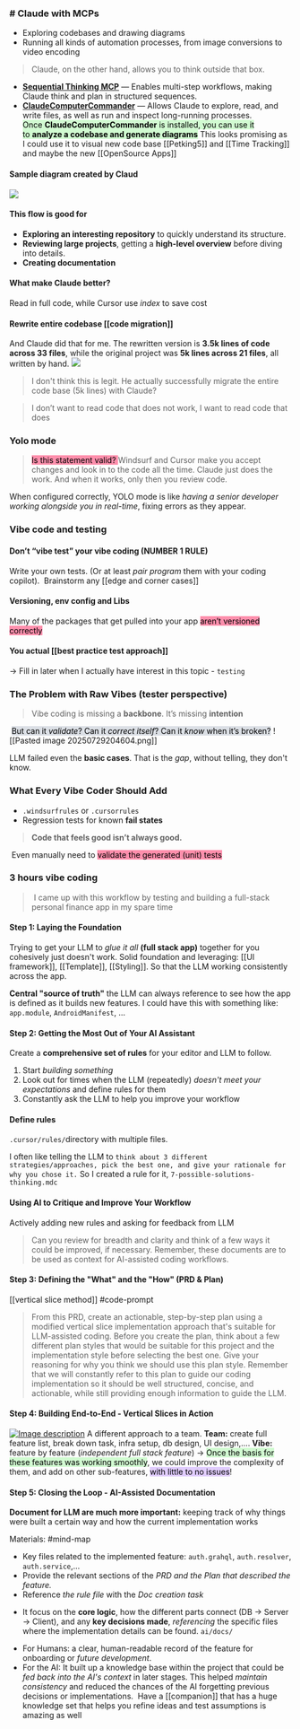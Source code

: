 ### # Claude with MCPs
- Exploring codebases and drawing diagrams
- Running all kinds of automation processes, from image conversions to video encoding
> Claude, on the other hand, allows you to think outside that box.
- [**Sequential Thinking MCP**](https://smithery.ai/server/@smithery-ai/server-sequential-thinking) — Enables multi-step workflows, making Claude think and plan in structured sequences.
- [**ClaudeComputerCommander**](https://github.com/wonderwhy-er/ClaudeComputerCommander) — Allows Claude to explore, read, and write files, as well as run and inspect long-running processes.
<mark style="background: #BBFABBA6;">Once **ClaudeComputerCommander** is installed, you can use it to **analyze a codebase and generate diagrams**</mark>
This looks promising as I could use it to visual new code base [[Petking5]] and [[Time Tracking]] and maybe the new [[OpenSource Apps]]
#### Sample diagram created by Claud
![](https://miro.medium.com/v2/resize:fit:1400/1*_N7MCVbaHEMdXZndmwuvzQ.png)
#### This flow is good for
- **Exploring an interesting repository** to quickly understand its structure.
- **Reviewing large projects**, getting a **high-level overview** before diving into details.
- **Creating documentation** 
#### What make Claude better?
Read in full code, while Cursor use *index* to save cost
#### Rewrite entire codebase [[code migration]]
And Claude did that for me. The rewritten version is **3.5k lines of code across 33 files**, while the original project was **5k lines across 21 files**, all written by hand.
![](https://miro.medium.com/v2/resize:fit:1400/1*R-G64WW0n8IHyFAHEaJo-w.png)
> I don't think this is legit. He actually successfully migrate the entire code base (5k lines) with Claude?

> I don’t want to read code that does not work, I want to read code that does

### Yolo mode
> <mark style="background: #FF5582A6;">Is this statement valid? </mark>Windsurf and Cursor make you accept changes and look in to the code all the time. Claude just does the work. And when it works, only then you review code.

When configured correctly, YOLO mode is like *having a senior developer working alongside you in real-time*, fixing errors as they appear.


### Vibe code and testing
#### Don’t “vibe test” your vibe coding (NUMBER 1 RULE)
Write your own tests. (Or at least *pair program* them with your coding copilot).
 Brainstorm any [[edge and corner cases]]

#### Versioning, env config and Libs
Many of the packages that get pulled into your app <mark style="background: #FF5582A6;">aren’t versioned correctly</mark>

#### You actual [[best practice test approach]]
-> Fill in later when I actually have interest in this topic - `testing`


### The Problem with Raw Vibes (tester perspective)
> Vibe coding is missing a **backbone**. It’s missing **intention**

 <mark style="background: #CACFD9A6;">But can it _validate_? Can it _correct itself_? Can it _know_ when it’s broken?</mark>
![[Pasted image 20250729204604.png]]

LLM failed even the **basic cases**. That is the *gap*, without telling, they don't know.

### What Every Vibe Coder Should Add
- `.windsurfrules` or `.cursorrules`
- Regression tests for known **fail states**
> **Code that feels good isn’t always good.**

 Even manually need to <mark style="background: #FF5582A6;">validate the generated (unit) tests</mark>

### 3 hours vibe coding
>  I came up with this workflow by testing and building a full-stack personal finance app in my spare time
#### Step 1: Laying the Foundation
Trying to get your LLM to *glue it all* **(full stack app)** together for you cohesively just doesn't work.
Solid foundation and leveraging: [[UI framework]], [[Template]], [[Styling]]. So that the LLM working consistently across the app.

**Central "source of truth"** the LLM can always reference to see how the app is defined as it builds new features.
I could have this with something like: `app.module`, `AndroidManifest`, ...

#### Step 2: Getting the Most Out of Your AI Assistant
Create a **comprehensive set of rules** for your editor and LLM to follow.
1. Start *building something*
2. Look out for times when the LLM (repeatedly) _doesn't meet your expectations_ and define rules for them
3. Constantly ask the LLM to help you improve your workflow
#### Define rules
`.cursor/rules/`directory with multiple files.

I often like telling the LLM to `think about 3 different strategies/approaches, pick the best one, and give your rationale for why you chose it.` So I created a rule for it, `7-possible-solutions-thinking.mdc`

#### Using AI to Critique and Improve Your Workflow
Actively adding new rules and asking for feedback from LLM
>Can you review for breadth and clarity and think of a few ways it could be improved, if necessary. Remember, these documents are to be used as context for AI-assisted coding workflows.

#### Step 3: Defining the "What" and the "How" (PRD & Plan)
[[vertical slice method]]
#code-prompt
> From this PRD, create an actionable, step-by-step plan using a modified vertical slice implementation approach that's suitable for LLM-assisted coding. Before you create the plan, think about a few different plan styles that would be suitable for this project and the implementation style before selecting the best one. Give your reasoning for why you think we should use this plan style. Remember that we will constantly refer to this plan to guide our coding implementation so it should be well structured, concise, and actionable, while still providing enough information to guide the LLM.
#### Step 4: Building End-to-End - Vertical Slices in Action
[![Image description](https://media2.dev.to/dynamic/image/width=800%2Cheight=%2Cfit=scale-down%2Cgravity=auto%2Cformat=auto/https%3A%2F%2Fdev-to-uploads.s3.amazonaws.com%2Fuploads%2Farticles%2Fcyvbcp8xrihvz71pg6kb.png)](https://media2.dev.to/dynamic/image/width=800%2Cheight=%2Cfit=scale-down%2Cgravity=auto%2Cformat=auto/https%3A%2F%2Fdev-to-uploads.s3.amazonaws.com%2Fuploads%2Farticles%2Fcyvbcp8xrihvz71pg6kb.png)
A different approach to a team.
**Team:** create full feature list, break down task, infra setup, db design, UI design,....
**Vibe:** feature by feature (*independent full stack feature*)
-> <mark style="background: #BBFABBA6;">Once the basis for these features was working smoothly</mark>, we could improve the complexity of them, and add on other sub-features, <mark style="background: #D2B3FFA6;">with little to no issues</mark>!

#### Step 5: Closing the Loop - AI-Assisted Documentation
**Document for LLM are much more important:** keeping track of why things were built a certain way and how the current implementation works

Materials: #mind-map
+ Key files related to the implemented feature: `auth.grahql`, `auth.resolver`, `auth.service`,...
+ Provide the relevant sections of the *PRD and the Plan that described the feature.*
+ Reference *the rule file* with the *Doc creation task*
- It focus on the **core logic**, how the different parts connect (DB -> Server -> Client), and any **key decisions made**, *referencing* the specific files where the implementation details can be found.
`ai/docs/`
+ For Humans: a clear, human-readable record of the feature for onboarding or *future development*.
+ For the AI: It built up a knowledge base within the project that could be *fed back into the AI's context* in later stages. This helped *maintain consistency* and reduced the chances of the AI forgetting previous decisions or implementations.
 Have a [[companion]] that has a huge knowledge set that helps you refine ideas and test assumptions is amazing as well